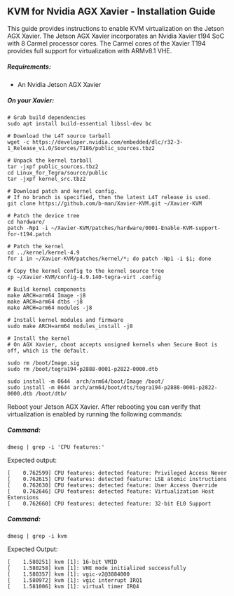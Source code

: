 ## KVM for Nvidia AGX Xavier - Installation Guide

This guide provides instructions to enable KVM virtualization on the Jetson AGX Xavier.
The Jetson AGX Xavier incorporates an Nvidia Xavier t194 SoC with 8 Carmel processor cores.
The Carmel cores of the Xavier T194 provides full support for virtualization with ARMv8.1 VHE.

##### Requirements:
- An Nvidia Jetson AGX Xavier

##### On your Xavier:
```
# Grab build dependencies
sudo apt install build-essential libssl-dev bc

# Download the L4T source tarball
wget -c https://developer.nvidia.com/embedded/dlc/r32-3-1_Release_v1.0/Sources/T186/public_sources.tbz2

# Unpack the kernel tarball
tar -jxpf public_sources.tbz2
cd Linux_for_Tegra/source/public
tar -jxpf kernel_src.tbz2

# Download patch and kernel config.
# If no branch is specified, then the latest L4T release is used.
git clone https://github.com/b-man/Xavier-KVM.git ~/Xavier-KVM

# Patch the device tree
cd hardware/
patch -Np1 -i ~/Xavier-KVM/patches/hardware/0001-Enable-KVM-support-for-t194.patch

# Patch the kernel
cd ../kernel/kernel-4.9
for i in ~/Xavier-KVM/patches/kernel/*; do patch -Np1 -i $i; done

# Copy the kernel config to the kernel source tree
cp ~/Xavier-KVM/config-4.9.140-tegra-virt .config

# Build kernel components
make ARCH=arm64 Image -j8
make ARCH=arm64 dtbs -j8
make ARCH=arm64 modules -j8

# Install kernel modules and firmware
sudo make ARCH=arm64 modules_install -j8

# Install the kernel
# On AGX Xavier, cboot accepts unsigned kernels when Secure Boot is off, which is the default.

sudo rm /boot/Image.sig
sudo rm /boot/tegra194-p2888-0001-p2822-0000.dtb 

sudo install -m 0644  arch/arm64/boot/Image /boot/
sudo install -m 0644 arch/arm64/boot/dts/tegra194-p2888-0001-p2822-0000.dtb /boot/dtb/
```

Reboot your Jetson AGX Xavier. After rebooting you can verify that virtualization is enabled
by running the following commands:

##### Command:
```
dmesg | grep -i 'CPU features:'
```
Expected output:
```
[    0.762599] CPU features: detected feature: Privileged Access Never
[    0.762615] CPU features: detected feature: LSE atomic instructions
[    0.762630] CPU features: detected feature: User Access Override
[    0.762646] CPU features: detected feature: Virtualization Host Extensions
[    0.762660] CPU features: detected feature: 32-bit EL0 Support
```
##### Command:
```
dmesg | grep -i kvm
```
Expected Output:
```
[    1.580251] kvm [1]: 16-bit VMID
[    1.580258] kvm [1]: VHE mode initialized successfully
[    1.580357] kvm [1]: vgic-v2@3884000
[    1.580972] kvm [1]: vgic interrupt IRQ1
[    1.581006] kvm [1]: virtual timer IRQ4
```
